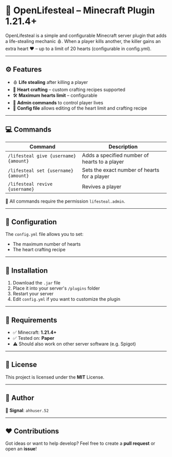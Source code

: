 # 🧛 OpenLifesteal – Minecraft Plugin 1.21.4+

OpenLifesteal is a simple and configurable Minecraft server plugin that adds a life-stealing mechanic 🩸. When a player kills another, the killer gains an extra heart ❤️ – up to a limit of 20 hearts (configurable in config.yml).

---

## ⚙️ Features

- 🩸 **Life stealing** after killing a player  
- 🧱 **Heart crafting** – custom crafting recipes supported  
- 🛠️ **Maximum hearts limit** – configurable  
- 🧙 **Admin commands** to control player lives  
- 📄 **Config file** allows editing of the heart limit and crafting recipe  

---

## 💻 Commands

| Command | Description |
|---------|-------------|
| `/lifesteal give {username} {amount}` | Adds a specified number of hearts to a player |
| `/lifesteal set {username} {amount}` | Sets the exact number of hearts for a player |
| `/lifesteal revive {username}` | Revives a player |

🔐 All commands require the permission `lifesteal.admin`.

---

## 🔧 Configuration

The `config.yml` file allows you to set:  
- The maximum number of hearts  
- The heart crafting recipe  

---

## 🧱 Installation

1. Download the `.jar` file  
2. Place it into your server's `/plugins` folder  
3. Restart your server  
4. Edit `config.yml` if you want to customize the plugin  

---

## 🧪 Requirements

- ✅ Minecraft: **1.21.4+**  
- ✅ Tested on: **Paper**  
- ⚠️ Should also work on other server software (e.g. Spigot)  

---

## 📜 License

This project is licensed under the **MIT** License.

---

## 👤 Author

👾 **Signal**: `ahhuser.52`

---

## ❤️ Contributions

Got ideas or want to help develop? Feel free to create a **pull request** or open an **issue**!
